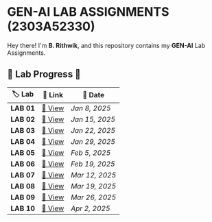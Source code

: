 #  GEN-AI LAB ASSIGNMENTS (2303A52330)

 Hey there! I'm **B. Rithwik**, and this repository contains my **GEN-AI** Lab Assignments.

## 📌 Lab Progress 📝  

| 🏷️ Lab | 🔗 Link | 📅 Date |
|--------|--------|--------|
| **LAB 01** | [🔗 View](https://github.com/RickyBandi/GEN-AI/blob/main/LAB_1.ipynb) | *Jan 8, 2025* |
| **LAB 02** | [🔗 View](https://github.com/RickyBandi/GEN-AI/blob/main/LAB_2.ipynb) | *Jan 15, 2025* |
| **LAB 03** | [🔗 View](https://github.com/RickyBandi/GEN-AI/blob/main/LAB_3.ipynb) | *Jan 22, 2025* |
| **LAB 04** | [🔗 View](https://github.com/RickyBandi/GEN-AI/blob/main/LAB_4.ipynb) | *Jan 29, 2025* |
| **LAB 05** | [🔗 View](https://github.com/RickyBandi/GEN-AI/blob/main/LAB_5.ipynb) | *Feb 5, 2025* |
| **LAB 06** | [🔗 View](https://github.com/RickyBandi/GEN-AI/blob/main/LAB_6.ipynb) | *Feb 19, 2025* |
| **LAB 07** | [🔗 View](https://github.com/RickyBandi/GEN-AI/blob/main/LAB_7.ipynb) | *Mar 12, 2025* |
| **LAB 08** | [🔗 View](https://github.com/RickyBandi/GEN-AI/blob/main/LAB_8.ipynb) | *Mar 19, 2025* |
| **LAB 09** | [🔗 View](https://github.com/RickyBandi/GEN-AI/blob/main/LAB_9.ipynb) | *Mar 26, 2025* |
| **LAB 10** | [🔗 View](https://github.com/RickyBandi/GEN-AI/blob/main/LAB_10.ipynb) | *Apr 2, 2025* |
